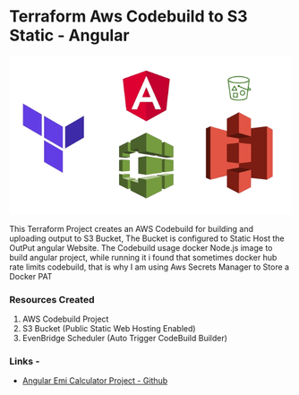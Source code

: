 # Terraform Aws Codebuild to S3 Static - Angular

<p align="center">
    <img src="terraform_to_s3_image.png"/>
</p>
This Terraform Project creates an AWS Codebuild for building and uploading output to S3 Bucket,
The Bucket is configured to Static Host the OutPut angular Website.
The Codebuild usage docker Node.js image to build angular project, while running it i found that
sometimes docker hub rate limits codebuild, that is why I am using Aws Secrets Manager to Store
a Docker PAT

### Resources Created

1. AWS Codebuild Project
2. S3 Bucket (Public Static Web Hosting Enabled)
3. EvenBridge Scheduler (Auto Trigger CodeBuild Builder)

### Links -

* [Angular Emi Calculator Project - Github](https://github.com/satyam7world/emi-calculator-angular.git)